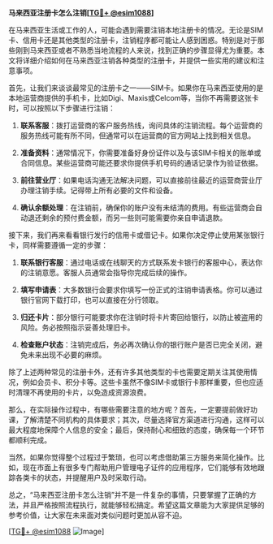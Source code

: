 **马来西亚注册卡怎么注销[[TG💪+ @esim1088](https://t.me/s/esim1088)]**

在马来西亚生活或工作的人，可能会遇到需要注销本地注册卡的情况。无论是SIM卡、信用卡还是其他类型的注册卡，注销程序都可能让人感到困惑。特别是对于那些刚到马来西亚或者不熟悉当地流程的人来说，找到正确的步骤显得尤为重要。本文将详细介绍如何在马来西亚注销各种类型的注册卡，并提供一些实用的建议和注意事项。

首先，让我们来谈谈最常见的注册卡之一——SIM卡。如果你在马来西亚使用的是本地运营商提供的手机卡，比如Digi、Maxis或Celcom等，当你不再需要这张卡时，可以按照以下步骤进行注销：

1. **联系客服**：拨打运营商的客户服务热线，询问具体的注销流程。每个运营商的服务热线可能有所不同，但通常可以在运营商的官方网站上找到相关信息。
   
2. **准备资料**：通常情况下，你需要准备好身份证件以及与该SIM卡相关的账单或合同信息。某些运营商可能还要求你提供手机号码的通话记录作为验证依据。

3. **前往营业厅**：如果电话沟通无法解决问题，可以直接前往最近的运营商营业厅办理注销手续。记得带上所有必要的文件和设备。

4. **确认余额处理**：在注销前，确保你的账户没有未结清的费用。有些运营商会自动退还剩余的预付费金额，而另一些则可能需要你亲自申请退款。

接下来，我们再来看看银行发行的信用卡或借记卡。如果你决定停止使用某张银行卡，同样需要遵循一定的步骤：

1. **联系银行客服**：通过电话或在线聊天的方式联系发卡银行的客服中心，表达你的注销意愿。客服人员通常会指导你完成后续的操作。

2. **填写申请表**：大多数银行会要求你填写一份正式的注销申请表格。你可以通过银行官网下载打印，也可以直接在分行领取。

3. **归还卡片**：部分银行可能要求你在注销时将卡片寄回给银行，以防止被盗用的风险。务必按照指示妥善处理旧卡。

4. **检查账户状态**：注销完成后，务必再次确认你的银行账户是否已完全关闭，避免未来出现不必要的麻烦。

除了上述两种常见的注册卡外，还有许多其他类型的卡也需要定期关注其使用情况，例如会员卡、积分卡等。这些卡虽然不像SIM卡或银行卡那样重要，但也应适时清理不再使用的卡片，以免造成资源浪费。

那么，在实际操作过程中，有哪些需要注意的地方呢？首先，一定要提前做好功课，了解清楚不同机构的具体要求；其次，尽量选择官方渠道进行沟通，这样可以最大程度地保障个人信息的安全；最后，保持耐心和细致的态度，确保每一个环节都顺利完成。

当然，如果你觉得整个过程过于繁琐，也可以考虑借助第三方服务来简化操作。比如，现在市面上有很多专门帮助用户管理电子证件的应用程序，它们能够有效地跟踪各类卡的状态，并提醒用户及时采取行动。

总之，“马来西亚注册卡怎么注销”并不是一件复杂的事情，只要掌握了正确的方法，并且严格按照流程执行，就能够轻松搞定。希望这篇文章能为大家提供足够的参考价值，让大家在未来面对类似问题时更加从容不迫。

[[TG💪+ @esim1088](https://t.me/s/esim1088) ![Image](https://i.postimg.cc/4NQfJmqS/Snipaste-2025-05-13-00-14-12.png)]